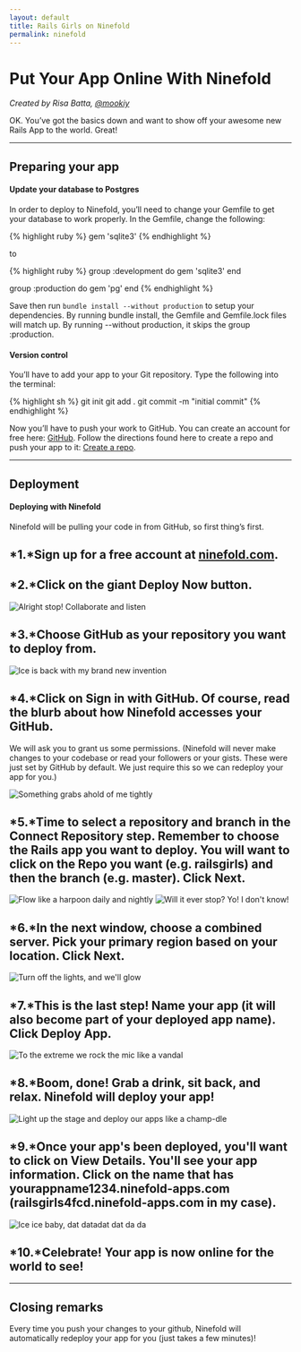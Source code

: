 ```yaml
---
layout: default
title: Rails Girls on Ninefold
permalink: ninefold
---
```


# Put Your App Online With Ninefold

*Created by Risa Batta, [@mookiy](https://twitter.com/mookiy)*

OK. You’ve got the basics down and want to show off your awesome new Rails App to the world. Great!

<hr />

## Preparing your app

#### Update your database to Postgres

In order to deploy to Ninefold, you’ll need to change your Gemfile to get your database to work properly.  In the Gemfile, change the following:

{% highlight ruby %}
gem 'sqlite3'
{% endhighlight %}

to

{% highlight ruby %}
group :development do
  gem 'sqlite3'
end

group :production do
  gem 'pg'
end
{% endhighlight %}

Save then run `bundle install --without production` to setup your dependencies. By running bundle install, the Gemfile and Gemfile.lock files will match up. By running --without production, it skips the group :production.


#### Version control

You’ll have to add your app to your Git repository. Type the following into the terminal:

{% highlight sh %}
git init
git add .
git commit -m "initial commit"
{% endhighlight %}

Now you’ll have to push your work to GitHub. You can create an account for free here: [GitHub](http://www.github.com). Follow the directions found here to create a repo and push your app to it: [Create a repo](https://help.github.com/articles/create-a-repo).

<hr />

## Deployment

#### Deploying with Ninefold

Ninefold will be pulling your code in from GitHub, so first thing’s first.

## *1.*Sign up for a free account at [ninefold.com](http://www.ninefold.com).

## *2.*Click on the giant Deploy Now button.

![Alright stop! Collaborate and listen](/images/ninefold/deploy_now.png)

## *3.*Choose GitHub as your repository you want to deploy from.

![Ice is back with my brand new invention](/images/ninefold/select_repo1.png)

## *4.*Click on Sign in with GitHub.  Of course, read the blurb about how Ninefold accesses your GitHub.

We will ask you to grant us some permissions. (Ninefold will never make changes to your codebase or read your followers or your gists. These were just set by GitHub by default. We just require this so we can redeploy your app for you.)

![Something grabs ahold of me tightly](/images/ninefold/deploy_github.png)

## *5.*Time to select a repository and branch in the Connect Repository step.  Remember to choose the Rails app you want to deploy. You will want to click on the Repo you want (e.g. railsgirls) and then the branch (e.g. master).  Click Next.

![Flow like a harpoon daily and nightly](/images/ninefold/select_repo2.png) ![Will it ever stop? Yo! I don't know!](/images/ninefold/select_repo3.png)

## *6.*In the next window, choose a combined server.  Pick your primary region based on your location.  Click Next.

![Turn off the lights, and we'll glow](/images/ninefold/select_infrastructure2.png)

## *7.*This is the last step! Name your app (it will also become part of your deployed app name).  Click Deploy App.

![To the extreme we rock the mic like a vandal](/images/ninefold/select_extras.png)

## *8.*Boom, done! Grab a drink, sit back, and relax. Ninefold will deploy your app!

![Light up the stage and deploy our apps like a champ-dle](/images/ninefold/boom_done.png)

## *9.*Once your app's been deployed, you'll want to click on View Details. You'll see your app information.  Click on the name that has yourappname1234.ninefold-apps.com (railsgirls4fcd.ninefold-apps.com in my case).

![Ice ice baby, dat datadat dat da da](/images/ninefold/view_app.png)

## *10.*Celebrate! Your app is now online for the world to see!

<hr />

## Closing remarks

Every time you push your changes to your github, Ninefold will automatically redeploy your app for you (just takes a few minutes)!
